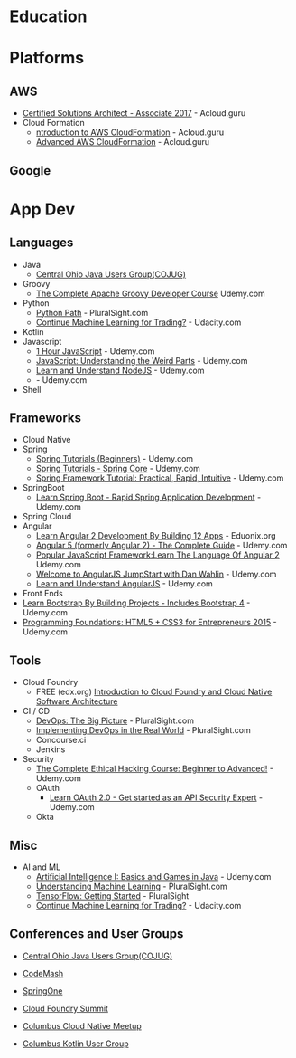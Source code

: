 # Education

# Platforms

## AWS
- [Certified Solutions Architect - Associate 2017](https://acloud.guru/course/aws-certified-solutions-architect-associate/dashboard) - Acloud.guru
- Cloud Formation
  - [ntroduction to AWS CloudFormation](https://acloud.guru/course/aws-cloudformation/dashboard) - Acloud.guru
  - [Advanced AWS CloudFormation](https://acloud.guru/course/aws-advanced-cloudformation/dashboard) - Acloud.guru

## Google

# App Dev

## Languages
- Java
  - [Central Ohio Java Users Group(COJUG)](http://cojug.org)
- Groovy
  - [The Complete Apache Groovy Developer Course](https://www.udemy.com/apache-groovy/learn/v4/overview) Udemy.com
- Python
  - [Python Path](https://app.pluralsight.com/paths/skills/python) - PluralSight.com
  - [Continue Machine Learning for Trading?](https://classroom.udacity.com/courses/ud501) - Udacity.com
- Kotlin
- Javascript
  - [1 Hour JavaScript](https://www.udemy.com/1-hour-javascript/learn/v4/overview) - Udemy.com
  - [JavaScript: Understanding the Weird Parts](https://www.udemy.com/understand-javascript/learn/v4/overview) - Udemy.com
  - [Learn and Understand NodeJS](https://www.udemy.com/understand-nodejs/learn/v4/overview) - Udemy.com
  - []() - Udemy.com
- Shell

## Frameworks
- Cloud Native
- Spring
  - [Spring Tutorials (Beginners)](https://www.udemy.com/draft/253036/learn/v4/overview) - Udemy.com
  - [Spring Tutorials - Spring Core](https://www.udemy.com/springcore2/learn/v4/overview) - Udemy.com
  - [Spring Framework Tutorial: Practical, Rapid, Intuitive](https://www.udemy.com/spring-framework-4/learn/v4/overview) - Udemy.com
- SpringBoot
  - [Learn Spring Boot - Rapid Spring Application Development](https://www.udemy.com/spring-boot-intro/learn/v4/overview) - Udemy.com
- Spring Cloud
- Angular
  - [Learn Angular 2 Development By Building 12 Apps](https://www.eduonix.com/dashboard/learn-angular-2-development-by-building-10-apps) - Eduonix.org
  - [Angular 5 (formerly Angular 2) - The Complete Guide](https://www.udemy.com/the-complete-guide-to-angular-2/learn/v4/overview) - Udemy.com
  - [Popular JavaScript Framework:Learn The Language Of Angular 2](https://www.udemy.com/popular-javascript-frameworklearn-the-language-of-angular-2/learn/v4/content) Udemy.com
  - [Welcome to AngularJS JumpStart with Dan Wahlin](https://www.udemy.com/angularjs-jumpstart/learn/v4/overview) - Udemy.com
  - [Learn and Understand AngularJS](https://www.udemy.com/learn-angularjs/learn/v4/overview) - Udemy.com
 - Front Ends
  - [Learn Bootstrap By Building Projects - Includes Bootstrap 4](https://www.udemy.com/learn-bootstrap-development-by-building-10-projects/learn/v4/overview) - Udemy.com
  - [Programming Foundations: HTML5 + CSS3 for Entrepreneurs 2015](https://www.udemy.com/html-css-more/learn/v4/overview) - Udemy.com

## Tools
- Cloud Foundry
  - FREE (edx.org) [Introduction to Cloud Foundry and Cloud Native Software Architecture](https://courses.edx.org/courses/course-v1:LinuxFoundationX+LFS132x+1T2017/course/)
- CI / CD
  - [DevOps: The Big Picture](https://app.pluralsight.com/library/courses/devops-big-picture/table-of-contents) - PluralSight.com
  - [Implementing DevOps in the Real World](https://app.pluralsight.com/library/courses/implementing-devops-real-world/table-of-contents) - PluralSight.com
  - Concourse.ci
  - Jenkins
- Security
  - [The Complete Ethical Hacking Course: Beginner to Advanced!](https://www.udemy.com/penetration-testing/learn/v4/overview) - Udemy.com
  - OAuth
    - [Learn OAuth 2.0 - Get started as an API Security Expert](https://www.udemy.com/learn-oauth-2/learn/v4/overview) - Udemy.com
  - Okta
  
## Misc
- AI and ML
  - [Artificial Intelligence I: Basics and Games in Java](https://www.udemy.com/artificial-intelligence-games-in-java/learn/v4/overview) - Udemy.com
  - [Understanding Machine Learning](https://app.pluralsight.com/library/courses/understanding-machine-learning/table-of-contents) - PluralSight.com
  - [TensorFlow: Getting Started](https://app.pluralsight.com/library/courses/tensorflow-getting-started/table-of-contents) - PluralSight
  - [Continue Machine Learning for Trading?](https://classroom.udacity.com/courses/ud501) - Udacity.com

## Conferences and User Groups
- [Central Ohio Java Users Group(COJUG)](http://cojug.org)
- [CodeMash](http://codemash.org)
- [SpringOne](https://springoneplatform.io/)
- [Cloud Foundry Summit](https://www.cloudfoundry.org/events/)

- [Columbus Cloud Native Meetup](https://www.meetup.com/Columbus-Cloud-Native-Meetup/)
- [Columbus Kotlin User Group](https://www.meetup.com/Columbus-Kotlin-User-Group/)
